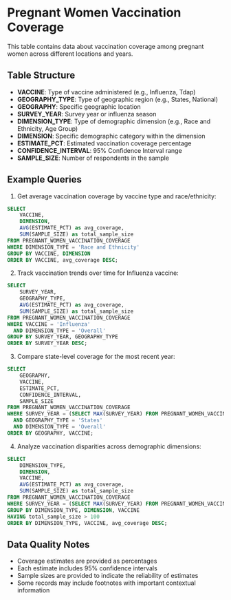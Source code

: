 # Pregnant Women Vaccination Coverage

This table contains data about vaccination coverage among pregnant women across different locations and years.

## Table Structure

- **VACCINE**: Type of vaccine administered (e.g., Influenza, Tdap)
- **GEOGRAPHY_TYPE**: Type of geographic region (e.g., States, National)
- **GEOGRAPHY**: Specific geographic location
- **SURVEY_YEAR**: Survey year or influenza season
- **DIMENSION_TYPE**: Type of demographic dimension (e.g., Race and Ethnicity, Age Group)
- **DIMENSION**: Specific demographic category within the dimension
- **ESTIMATE_PCT**: Estimated vaccination coverage percentage
- **CONFIDENCE_INTERVAL**: 95% Confidence Interval range
- **SAMPLE_SIZE**: Number of respondents in the sample

## Example Queries

1. Get average vaccination coverage by vaccine type and race/ethnicity:
```sql
SELECT 
    VACCINE,
    DIMENSION,
    AVG(ESTIMATE_PCT) as avg_coverage,
    SUM(SAMPLE_SIZE) as total_sample_size
FROM PREGNANT_WOMEN_VACCINATION_COVERAGE
WHERE DIMENSION_TYPE = 'Race and Ethnicity'
GROUP BY VACCINE, DIMENSION
ORDER BY VACCINE, avg_coverage DESC;
```

2. Track vaccination trends over time for Influenza vaccine:
```sql
SELECT 
    SURVEY_YEAR,
    GEOGRAPHY_TYPE,
    AVG(ESTIMATE_PCT) as avg_coverage,
    SUM(SAMPLE_SIZE) as total_sample_size
FROM PREGNANT_WOMEN_VACCINATION_COVERAGE
WHERE VACCINE = 'Influenza'
  AND DIMENSION_TYPE = 'Overall'
GROUP BY SURVEY_YEAR, GEOGRAPHY_TYPE
ORDER BY SURVEY_YEAR DESC;
```

3. Compare state-level coverage for the most recent year:
```sql
SELECT 
    GEOGRAPHY,
    VACCINE,
    ESTIMATE_PCT,
    CONFIDENCE_INTERVAL,
    SAMPLE_SIZE
FROM PREGNANT_WOMEN_VACCINATION_COVERAGE
WHERE SURVEY_YEAR = (SELECT MAX(SURVEY_YEAR) FROM PREGNANT_WOMEN_VACCINATION_COVERAGE)
  AND GEOGRAPHY_TYPE = 'States'
  AND DIMENSION_TYPE = 'Overall'
ORDER BY GEOGRAPHY, VACCINE;
```

4. Analyze vaccination disparities across demographic dimensions:
```sql
SELECT 
    DIMENSION_TYPE,
    DIMENSION,
    VACCINE,
    AVG(ESTIMATE_PCT) as avg_coverage,
    SUM(SAMPLE_SIZE) as total_sample_size
FROM PREGNANT_WOMEN_VACCINATION_COVERAGE
WHERE SURVEY_YEAR = (SELECT MAX(SURVEY_YEAR) FROM PREGNANT_WOMEN_VACCINATION_COVERAGE)
GROUP BY DIMENSION_TYPE, DIMENSION, VACCINE
HAVING total_sample_size > 100
ORDER BY DIMENSION_TYPE, VACCINE, avg_coverage DESC;
```

## Data Quality Notes

- Coverage estimates are provided as percentages
- Each estimate includes 95% confidence intervals
- Sample sizes are provided to indicate the reliability of estimates
- Some records may include footnotes with important contextual information